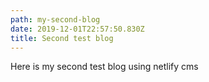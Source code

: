 ```yaml
---
path: my-second-blog
date: 2019-12-01T22:57:50.830Z
title: Second test blog
---
```

Here is my second test blog using netlify cms
